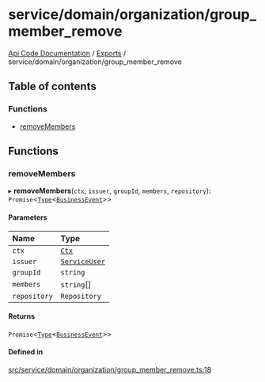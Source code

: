 # service/domain/organization/group\_member\_remove
 
[Api Code Documentation](../README.md) / [Exports](../modules.md) / service/domain/organization/group\_member\_remove

## Table of contents

### Functions

- [removeMembers](service_domain_organization_group_member_remove.md#removemembers)

## Functions

### removeMembers

▸ **removeMembers**(`ctx`, `issuer`, `groupId`, `members`, `repository`): `Promise`<[`Type`](result.md#type)<[`BusinessEvent`](service_domain_business_event.md#businessevent)\>\>

#### Parameters

| Name | Type |
| :------ | :------ |
| `ctx` | [`Ctx`](../interfaces/lib_ctx.Ctx.md) |
| `issuer` | [`ServiceUser`](../interfaces/service_domain_organization_service_user.ServiceUser.md) |
| `groupId` | `string` |
| `members` | `string`[] |
| `repository` | `Repository` |

#### Returns

`Promise`<[`Type`](result.md#type)<[`BusinessEvent`](service_domain_business_event.md#businessevent)\>\>

#### Defined in

[src/service/domain/organization/group_member_remove.ts:18](https://github.com/openkfw/TruBudget/blob/f6ee764/api/src/service/domain/organization/group_member_remove.ts#L18)
